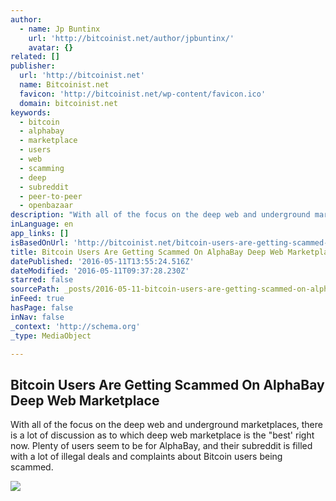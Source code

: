 ```yaml
---
author:
  - name: Jp Buntinx
    url: 'http://bitcoinist.net/author/jpbuntinx/'
    avatar: {}
related: []
publisher:
  url: 'http://bitcoinist.net'
  name: Bitcoinist.net
  favicon: 'http://bitcoinist.net/wp-content/favicon.ico'
  domain: bitcoinist.net
keywords:
  - bitcoin
  - alphabay
  - marketplace
  - users
  - web
  - scamming
  - deep
  - subreddit
  - peer-to-peer
  - openbazaar
description: "With all of the focus on the deep web and underground marketplaces, there is a lot of discussion as to which deep web marketplace is the \"best' right now. Plenty of users seem to be for AlphaBay, and their subreddit is filled with a lot of illegal deals and complaints about Bitcoin users being scammed."
inLanguage: en
app_links: []
isBasedOnUrl: 'http://bitcoinist.net/bitcoin-users-are-getting-scammed-on-alphabay-deep-web-marketplace/'
title: Bitcoin Users Are Getting Scammed On AlphaBay Deep Web Marketplace
datePublished: '2016-05-11T13:55:24.516Z'
dateModified: '2016-05-11T09:37:28.230Z'
starred: false
sourcePath: _posts/2016-05-11-bitcoin-users-are-getting-scammed-on-alphabay-deep-web-marke.md
inFeed: true
hasPage: false
inNav: false
_context: 'http://schema.org'
_type: MediaObject

---
```

<article style=""><h1>Bitcoin Users Are Getting Scammed On AlphaBay Deep Web Marketplace</h1><p>With all of the focus on the deep web and underground marketplaces, there is a lot of discussion as to which deep web marketplace is the "best' right now. Plenty of users seem to be for AlphaBay, and their subreddit is filled with a lot of illegal deals and complaints about Bitcoin users being scammed.</p><img src="http://bitcoinist.net/wp-content/uploads/2016/05/shutterstock_260681900.jpg" /></article>